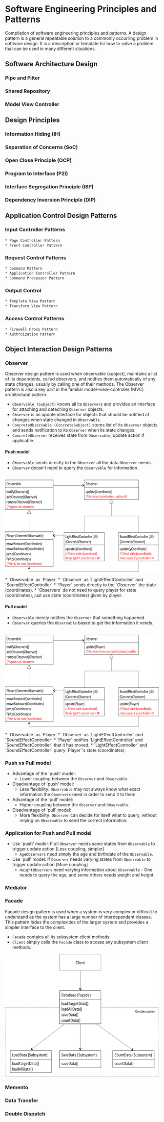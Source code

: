 # Software Engineering Principles and Patterns
Compilation of software engineering principles and patterns. A design pattern is a general repeatable solution to a commonly occurring problem in software design. It is a description or template for how to solve a problem that can be used in many different situations.

## Software Architecture Design
### Pipe and Filter
### Shared Repository
### Model View Controller
  
## Design Principles
### Information Hiding (IH)
### Separation of Concerns (SoC)
### Open Close Principle (OCP)
### Program to Interface (P2I)
### Interface Segregation Principle (ISP)
### Dependency Inversion Principle (DIP)
  
## Application Control Design Patterns
### Input Controller Patterns
    * Page Controller Pattern
    * Front Controller Pattern
### Request Control Patterns 
    * Command Pattern
    * Application Controller Pattern
    * Command Processor Pattern
### Output Control
    * Template View Pattern
    * Transform View Pattern
### Access Control Patterns
    * Firewall Proxy Pattern
    * Authroization Pattern

## Object Interaction Design Patterns
### Observer 
Observer design pattern is used when observable (subject), maintains a list of its dependents, called observers, and notifies them automatically of any state changes, usually by calling one of their methods. The Observer pattern is also a key part in the familiar model–view–controller (MVC) architectural pattern.
  * `Observable (Subject)` knows all its `Observers` and provides an interface for attaching and detaching `Observer` objects.
  * `Observer` is an update interface for objects that should be notified of changes when state changed in `Observable`.
  * `ConcreteObservable (ConcreteSubject)` stores list of its `Observer` objects and sends notification to its `Observer` when its state changes.
  * `ConcreteObserver` receives state from `Observable`, update action if applicable.

#### Push model
  * `Observable` sends directly to the `Observer` all the data `Observer` needs. 
  * `Observer` doesn't need to query the `Observable` for information. </br></br>
<p align="center"><img src="https://github.com/jun159/SoftwareEngineering/blob/master/img/pushmodel.png" height ="300"></p>
  * `Observable` as `Player`
  * `Observer` as `LightEffectController` and `SoundEffectController`
    * `Player` sends directly to the `Observer` the state (coordinates).
    * `Observers` do not need to query player for state (coordinates), just use state (coordinates) given by player.
    
#### Pull model
  * `Observable` merely notifies the `Observer` that something happened
  * `Observer` queries the `Observable` based to get the information it needs. </br></br>
<p align="center"><img src="https://github.com/jun159/SoftwareEngineering/blob/master/img/pullmodel.png" height ="300"></p>
  * `Observable` as `Player`
  * `Observer` as `LightEffectController` and `SoundEffectController`
    * `Player` notifies `LightEffectController` and `SoundEffectController` that it has moved.
    * `LightEffectController` and `SoundEffectController` query `Player`'s state (coordinates).
    
### Push vs Pull model
* Advantage of the 'push' model:
  * Lower coupling between the `Observer` and `Observable`.
* Disadvantage of 'push' model:
  * Less flexibility: `Observable` may not always know what exact information the `Observers` need in order to send it to them.
* Advantage of the 'pull' model:
  * Higher coupling between the `Observer` and `Observable`.
* Disadvantage of 'pull' model:
  * More flexibility: `Observer` can decide for itself what to query, without relying on `Observable` to send the correct information.
  
### Application for Push and Pull model
* Use 'push' model: If all `Observer` needs same states from `Observable` to trigger update action [Less coupling, simpler]
  * `AgeObservers` need simply the age and birthdate of the `Observable`. 
* Use 'pull' model: If `Observer` needs varying states from `Observable` to trigger update action [More coupling]
  * `HeightObservers` need varying information about `Observable` - One needs to query the age, and some others needs weight and height.
  
### Mediator
### Facade
Facade design pattern is used when a system is very complex or difficult to understand as the system has a large number of interdependent classes. This pattern hides the complexities of the larger system and provides a simpler interface to the client. 
* `Facade` contains all its subsystem client methods. 
* `Client` simply calls the `Facade` class to access any subsystem client methods.
<p align="center"><img src="https://github.com/jun159/SoftwareEngineering/blob/master/img/facade.png" height ="400"></p>

### Memento
### Data Transfer
### Double Dispatch
